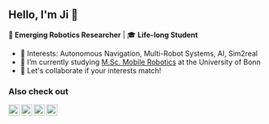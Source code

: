 ## Hello, I'm Ji 👋
🤖<b> Emerging Robotics Researcher</b> | 🎓 <b>Life-long Student</b> 
- 🔭 Interests: Autonomous Navigation, Multi-Robot Systems, AI, Sim2real
- 🌱 I’m currently studying <a href ="https://www.moro.uni-bonn.de/">M.Sc. Mobile Robotics</a> at the University of Bonn
- 🤝 Let's collaborate if your interests match!

### Also check out
<!-- shields.io
[![Google Scholar](https://img.shields.io/badge/Scholar-Profile-lightgrey?logo=googlescholar)](google_scholar)
[![LinkedIn](https://img.shields.io/badge/LinkedIn-Profile-blue?logo=linkedin)](linkedin) 
-->

[<img align="left" alt="Website" width="22px" src="https://github.com/user-attachments/assets/f596d256-00ca-48a0-9a18-9ad14fc1b517" />][website]
[<img align="left" alt="Email" width="22px" src="https://github.com/user-attachments/assets/9ac07690-5b3c-4500-9a26-0e9b0a4194b8" />][email]
[<img align="left" alt="Google Scholar" width="22px" src="https://upload.wikimedia.org/wikipedia/commons/c/c7/Google_Scholar_logo.svg" />][google_scholar]
[<img align="left" alt="LinkedIn" width="22px" src="https://cdn-icons-png.flaticon.com/512/174/174857.png" />][linkedin]

[website]: https://seekbot.github.io/
[email]: mailto:s78jjeon@uni-bonn.de
[linkedin]: https://www.linkedin.com/in/ji-jeong/
[google_scholar]: https://scholar.google.com/citations?user=P9a8uqoAAAAJ&hl=en&oi=ao

<!--
**seekbot/seekbot** is a ✨ _special_ ✨ repository because its `README.md` (this file) appears on your GitHub profile.

Here are some ideas to get you started:

- 🔭 I’m currently working on ...
- 🌱 I’m currently learning ...
- 👯 I’m looking to collaborate on ...
- 🤔 I’m looking for help with ...
- 💬 Ask me about ...
- 📫 How to reach me: ...
- 😄 Pronouns: ...
- ⚡ Fun fact: ...
-->
